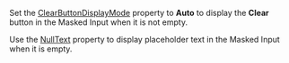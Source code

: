 Set the [ClearButtonDisplayMode](https://docs.devexpress.com/Blazor/DevExpress.Blazor.DxMaskedInput-1.ClearButtonDisplayMode) property to **Auto** to display the **Clear** button in the Masked Input when it is not empty.

Use the [NullText](https://docs.devexpress.com/Blazor/DevExpress.Blazor.DxMaskedInput-1.NullText) property to display placeholder text in the Masked Input when it is empty.
